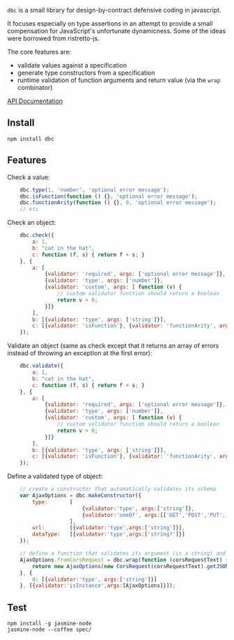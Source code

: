 `dbc` is a small library for design-by-contract defensive coding in javascript. 

It focuses especially on type assertions in an attempt to provide a small compensation for JavaScript's unfortunate dynamicness. Some of the ideas were borrowed from ristretto-js.

The core features are:

 * validate values against a specification
 * generate type constructors from a specification
 * runtime validation of function arguments and return value (via the `wrap` combinator)

[API Documentation](https://rawgithub.com/liammclennan/dbc/master/docs/dbc.html)

Install
---

    npm install dbc

Features
--------

Check a value:

```javascript
    dbc.type(1, 'number', 'optional error message');
    dbc.isFunction(function () {}, 'optional error message');
    dbc.functionArity(function () {}, 0, 'optional error message');
    // etc
```

Check an object:

```javascript
    dbc.check({
        a: 1,
        b: "cat in the hat",
        c: function (f, s) { return f + s; }
    }, {
        a: [
            {validator: 'required', args: ['optional error message']}, 
            {validator: 'type', args: ['number']}, 
            {validator: 'custom', args: [ function (v) { 
                // custom validator function should return a boolean
                return v > 0; 
            }]}
        ],
        b: [{validator: 'type', args: ['string']}],
        c: [{validator: 'isFunction'}, {validator: 'functionArity', args: [2, {message: 'This is a more advanced error object', field: 'c'}]}]
    });
```

Validate an object (same as check except that it returns an array of errors instead of throwing an exception at the first error):

```javascript
    dbc.validate({
        a: 1,
        b: "cat in the hat",
        c: function (f, s) { return f + s; }
    }, {
        a: [
            {validator: 'required', args: ['optional error message']}, 
            {validator: 'type', args: ['number']}, 
            {validator: 'custom', args: [ function (v) { 
                // custom validator function should return a boolean
                return v > 0; 
            }]}
        ],
        b: [{validator: 'type', args: ['string']}],
        c: [{validator: 'isFunction'}, {validator: 'functionArity', args: [2, {message: 'This is a more advanced error object', field: 'c'}]}]
    });
```
<a name="validatedobject"/>
Define a validated type of object:

```javascript
    // create a constructor that automatically validates its schema
    var AjaxOptions = dbc.makeConstructor({
        type:       [
                        {validator:'type', args:['string']},
                        {validator:'oneOf', args:[['GET','POST','PUT','DELETE']]}
                    ],
        url:        [{validator:'type',args:['string']}],
        dataType:   [{validator:'type',args:['string?']}]
    });

    // define a function that validates its argument (is a string) and its return type (is an AjaxOptions)
    AjaxOptions.fromCorsRequest = dbc.wrap(function (corsRequestText) {
        return new AjaxOptions(new CorsRequest(corsRequestText).getJSON());
    }, {
        0: [{validator:'type', args:['string']}]
    }, [{validator:'isInstance',args:[AjaxOptions]}]);
```

Test
----

    npm install -g jasmine-node
    jasmine-node --coffee spec/
